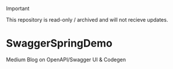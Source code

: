 > [!IMPORTANT]  
> This repository is read-only / archived and will not recieve updates.

# SwaggerSpringDemo
Medium Blog on OpenAPI/Swagger UI &amp; Codegen
